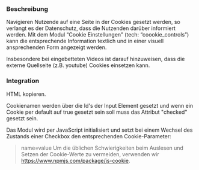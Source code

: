 ### Beschreibung
Navigieren Nutzende auf eine Seite in der Cookies gesetzt werden, so verlangt es der Datenschutz, dass die Nutzenden darüber informiert werden. Mit dem Modul “Cookie Einstellungen” (tech: “coookie_controls”) kann die entsprechende Information textlich und in einer visuell ansprechenden Form angezeigt werden.

Insbesondere bei eingebetteten Videos ist darauf hinzuweisen, dass die externe Quellseite (z.B. youtube) Cookies einsetzen kann.


### Integration

HTML kopieren.

Cookienamen werden über die Id's der Input Element gesetzt und wenn ein Cookie per default auf true gesetzt sein soll muss das Attribut "checked" gesetzt sein.

Das Modul wird per JavaScript initialisiert und setzt bei einem Wechsel des Zustands einer Checkbox den entsprechenden Cookie-Parameter:
> name=value
Um die üblichen Schwierigkeiten beim Auslesen und Setzen der Cookie-Werte zu vermeiden, verwenden wir https://www.npmjs.com/package/js-cookie.


